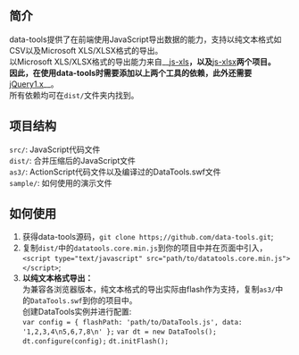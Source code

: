 ## 简介
data-tools提供了在前端使用JavaScript导出数据的能力，支持以纯文本格式如CSV以及Microsoft XLS/XLSX格式的导出。   
以Microsoft XLS/XLSX格式的导出能力来自__[js-xls](https://github.com/SheetJS/js-xls)__，以及__[js-xlsx](https://github.com/SheetJS/js-xlsx)__两个项目。   
因此，在使用data-tools时需要添加以上两个工具的依赖，此外还需要__[jQuery1.x](http://jquery.com/)__。   
所有依赖均可在`dist/`文件夹内找到。
## 项目结构
`src/`: JavaScript代码文件   
`dist/`: 合并压缩后的JavaScript文件   
`as3/`: ActionScript代码文件以及编译过的DataTools.swf文件   
`sample/`: 如何使用的演示文件   
## 如何使用
1. 获得data-tools源码，`git clone https;//github.com/data-tools.git`;   
2. 复制`dist/`中的`datatools.core.min.js`到你的项目中并在页面中引入，`<script type="text/javascript" src="path/to/datatools.core.min.js"></script>`;   
3. __以纯文本格式导出：__   
为兼容各浏览器版本，纯文本格式的导出实际由flash作为支持，复制`as3/`中的`DataTools.swf`到你的项目中。   
创建DataTools实例并进行配置:   
`var config = {
    flashPath: 'path/to/DataTools.js',
    data: '1,2,3,4\n5,6,7,8\n'
};`
`var dt = new DataTools();`
`dt.configure(config);`
`dt.initFlash();`
